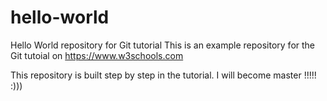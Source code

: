 # hello-world
Hello World repository for Git tutorial
This is an example repository for the Git tutoial on https://www.w3schools.com

This repository is built step by step in the tutorial.
I will become master !!!!!
:)))
